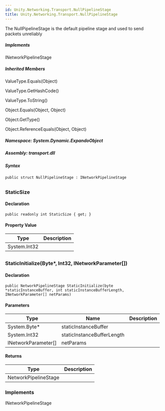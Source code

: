 ```yaml
---  
id: Unity.Networking.Transport.NullPipelineStage  
title: Unity.Networking.Transport.NullPipelineStage  
---
```


<div class="markdown level0 summary">

The NullPipelineStage is the default pipeline stage and used to send
packets unreliably

</div>

<div class="markdown level0 conceptual">

</div>

<div classs="implements">

##### Implements

<div>

INetworkPipelineStage

</div>

</div>

<div class="inheritedMembers">

##### Inherited Members

<div>

ValueType.Equals(Object)

</div>

<div>

ValueType.GetHashCode()

</div>

<div>

ValueType.ToString()

</div>

<div>

Object.Equals(Object, Object)

</div>

<div>

Object.GetType()

</div>

<div>

Object.ReferenceEquals(Object, Object)

</div>

</div>

##### **Namespace**: System.Dynamic.ExpandoObject

##### **Assembly**: transport.dll

##### Syntax

``` lang-csharp
public struct NullPipelineStage : INetworkPipelineStage
```

## 

### StaticSize

<div class="markdown level1 summary">

</div>

<div class="markdown level1 conceptual">

</div>

#### Declaration

``` lang-csharp
public readonly int StaticSize { get; }
```

#### Property Value

| Type         | Description |
|--------------|-------------|
| System.Int32 |             |

## 

### StaticInitialize(Byte\*, Int32, INetworkParameter\[\])

<div class="markdown level1 summary">

</div>

<div class="markdown level1 conceptual">

</div>

#### Declaration

``` lang-csharp
public NetworkPipelineStage StaticInitialize(byte *staticInstanceBuffer, int staticInstanceBufferLength, INetworkParameter[] netParams)
```

#### Parameters

| Type                  | Name                       | Description |
|-----------------------|----------------------------|-------------|
| System.Byte\*         | staticInstanceBuffer       |             |
| System.Int32          | staticInstanceBufferLength |             |
| INetworkParameter\[\] | netParams                  |             |

#### Returns

| Type                 | Description |
|----------------------|-------------|
| NetworkPipelineStage |             |

### Implements

<div>

INetworkPipelineStage

</div>
